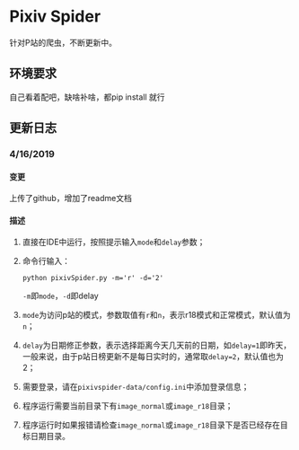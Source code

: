 # Pixiv Spider

针对P站的爬虫，不断更新中。

## 环境要求

自己看着配吧，缺啥补啥，都pip install 就行

## 更新日志

### 4/16/2019

#### 变更

上传了github，增加了readme文档

#### 描述

1. 直接在IDE中运行，按照提示输入`mode`和`delay`参数；

2. 命令行输入：

   ```
   python pixivSpider.py -m='r' -d='2'
   ```

   `-m`即`mode`，`-d`即delay

3. `mode`为访问p站的模式，参数取值有`r`和`n`，表示r18模式和正常模式，默认值为`n`；

4. `delay`为日期修正参数，表示选择距离今天几天前的日期，如`delay=1`即昨天，一般来说，由于p站日榜更新不是每日实时的，通常取`delay=2`，默认值也为2；

5. 需要登录，请在`pixivspider-data/config.ini`中添加登录信息；

6. 程序运行需要当前目录下有`image_normal`或`image_r18`目录；

7. 程序运行时如果报错请检查`image_normal`或`image_r18`目录下是否已经存在目标日期目录。

   